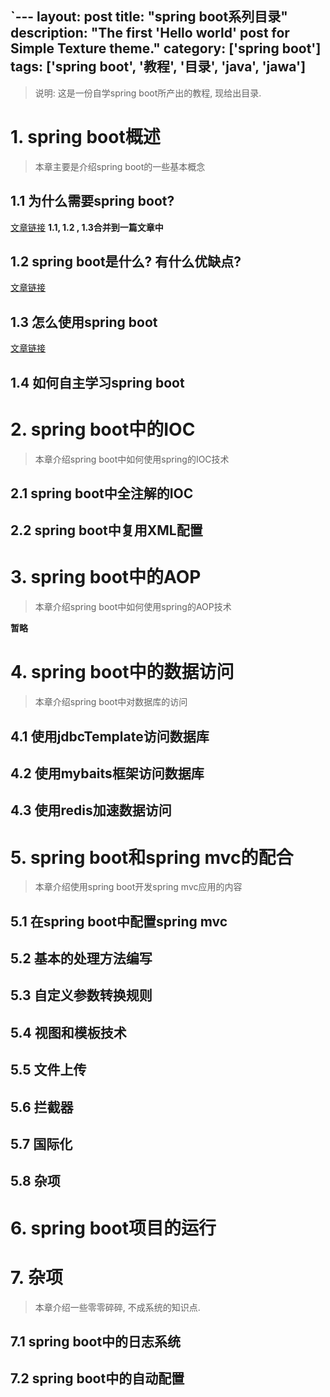 `---
layout: post
title: "spring boot系列目录"
description: "The first 'Hello world' post for Simple Texture theme."
category: ['spring boot']
tags: ['spring boot', '教程', '目录', 'java', 'jawa']
---

> 说明: 这是一份自学spring boot所产出的教程, 现给出目录.

# 1. spring boot概述
> 本章主要是介绍spring boot的一些基本概念
## 1.1 为什么需要spring boot?
[文章链接](/springboot/intro.html)
**1.1, 1.2 , 1.3合并到一篇文章中**
## 1.2 spring boot是什么? 有什么优缺点?
[文章链接](/springboot/intro.html)
## 1.3 怎么使用spring boot
[文章链接](/springboot/intro.html)
## 1.4 如何自主学习spring boot
# 2. spring boot中的IOC
> 本章介绍spring boot中如何使用spring的IOC技术
## 2.1 spring boot中全注解的IOC
## 2.2 spring boot中复用XML配置
# 3. spring boot中的AOP
> 本章介绍spring boot中如何使用spring的AOP技术

**暂略**

# 4. spring boot中的数据访问
> 本章介绍spring boot中对数据库的访问
## 4.1 使用jdbcTemplate访问数据库
## 4.2 使用mybaits框架访问数据库
## 4.3 使用redis加速数据访问

# 5. spring boot和spring mvc的配合
> 本章介绍使用spring boot开发spring mvc应用的内容
## 5.1 在spring boot中配置spring mvc
## 5.2 基本的处理方法编写
## 5.3 自定义参数转换规则
## 5.4 视图和模板技术
## 5.5 文件上传
## 5.6 拦截器
## 5.7 国际化
## 5.8 杂项

# 6. spring boot项目的运行

# 7. 杂项
> 本章介绍一些零零碎碎, 不成系统的知识点.
## 7.1 spring boot中的日志系统
## 7.2 spring boot中的自动配置